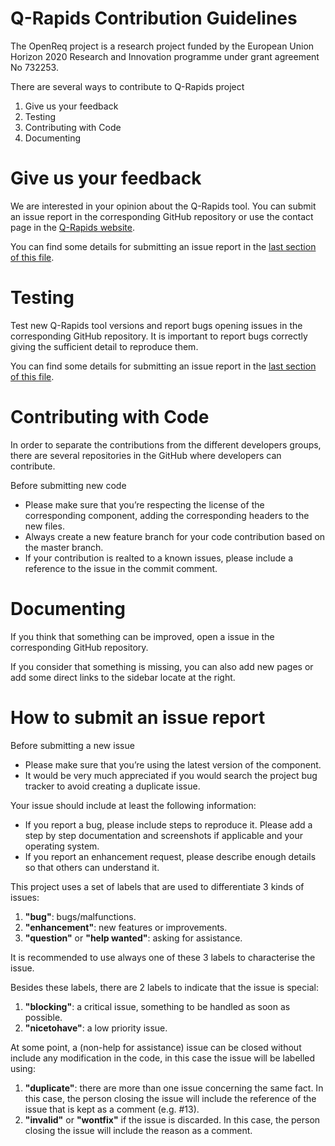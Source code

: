 # Q-Rapids Contribution Guidelines

The OpenReq project is a research project funded by the European Union Horizon 2020 Research and Innovation programme under grant agreement No 732253.

There are several ways to contribute to Q-Rapids project

1. Give us your feedback
2. Testing
3. Contributing with Code
4. Documenting

# Give us your feedback

We are interested in your opinion about the Q-Rapids tool. You can submit an issue report in the corresponding GitHub repository or use the contact page in the [Q-Rapids website](http://www.q-rapids.eu/contact).

You can find some details for submitting an issue report in the [last section of this file](https://github.com/q-rapids/q-rapids/blob/master/CONTRIBUTING.md#how-to-submit-an-issue-report).

# Testing

Test new Q-Rapids tool versions and report bugs opening issues in the corresponding GitHub repository. It is important to report bugs correctly giving the sufficient detail to reproduce them.

You can find some details for submitting an issue report in the [last section of this file](https://github.com/q-rapids/q-rapids/blob/master/CONTRIBUTING.md#how-to-submit-an-issue-report).


# Contributing with Code

In order to separate the contributions from the different developers groups, there are several repositories in the GitHub where developers can contribute.

Before submitting new code
- Please make sure that you’re respecting the license of the corresponding component, adding the corresponding headers to the new files.
- Always create a new feature branch for your code contribution based on the master branch.
- If your contribution is realted to a known issues, please include a reference to the issue in the commit comment.

# Documenting
If you think that something can be improved, open a issue in the corresponding GitHub repository.

If you consider that something is missing, you can also add new pages or add some direct links to the sidebar locate at the right.

<!--- If you need to include some images in the wiki pages, we need to store them in the folder "images" for this wiki. For clonning the wiki repository, you can execute:

` git clone git@github.com:riscoss/riscoss-platform-core.wiki.git`

This repository contains a folder named `images`, where you can add the images you need. 

For using these images in the Wiki pages, you need to use a sentence like:

`[[wiki/images/logo_riscoss_DSP.png]]` for references in the wiki pages <br>

or <br>

`![](https://github.com/RISCOSS/riscoss-platform-core/wiki/images/logo_riscoss_DSP.png)` for references you need the full path (e.g. the readme.md file)
--->



# How to submit an issue report

Before submitting a new issue
- Please make sure that you’re using the latest version of the component. 
- It would be very much appreciated if you would search the project bug tracker to avoid creating a duplicate issue.

Your issue should include at least the following information:
- If you report a bug, please include steps to reproduce it. Please add a step by step documentation and screenshots if applicable and your operating system.
- If you report an enhancement request, please describe enough details so that others can understand it.

This project uses a set of labels that are used to differentiate 3 kinds of issues:
1. **"bug"**: bugs/malfunctions.
2. **"enhancement"**: new features or improvements.
3. **"question"** or **"help wanted"**: asking for assistance.

It is recommended to use always one of these 3 labels to characterise the issue.

Besides these labels, there are 2 labels to indicate that the issue is special:
1. **"blocking"**: a critical issue, something to be handled as soon as possible.
2. **"nicetohave"**: a low priority issue. 

At some point, a (non-help for assistance) issue can be closed without include any modification in the code, in this case the issue will be labelled using:
1. **"duplicate"**: there are more than one issue concerning the same fact. In this case, the person closing the issue will include the reference of the issue that is kept as a comment (e.g. #13).
2. **"invalid"** or **"wontfix"** if the issue is discarded. In this case, the person closing the issue will include the reason as a comment.

